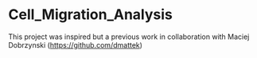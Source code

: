 # Cell_Migration_Analysis
This project was inspired but a previous work in collaboration with Maciej Dobrzynski (https://github.com/dmattek)
